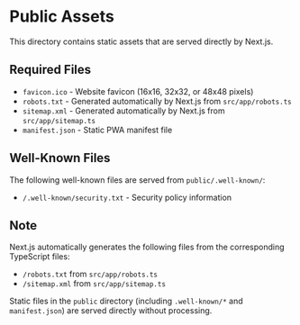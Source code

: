# Public Assets

This directory contains static assets that are served directly by Next.js.

## Required Files

- `favicon.ico` - Website favicon (16x16, 32x32, or 48x48 pixels)
- `robots.txt` - Generated automatically by Next.js from `src/app/robots.ts`
- `sitemap.xml` - Generated automatically by Next.js from `src/app/sitemap.ts`
- `manifest.json` - Static PWA manifest file

## Well-Known Files

The following well-known files are served from `public/.well-known/`:

- `/.well-known/security.txt` - Security policy information

## Note

Next.js automatically generates the following files from the corresponding TypeScript files:

- `/robots.txt` from `src/app/robots.ts`
- `/sitemap.xml` from `src/app/sitemap.ts`

Static files in the `public` directory (including `.well-known/*` and `manifest.json`) are served directly without processing.
